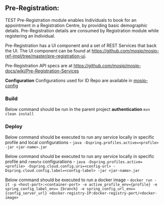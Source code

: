 ## Pre-Registration:
TEST Pre-Registration module enables Individuals to book for an appointment in a Registration Centre, by providing basic demographic details.
Pre-Registration details are consumed by Registration module while registering an Individual.

Pre-Registration has a UI component and a set of REST Services that back the UI. The UI component can be found at https://github.com/mosip/mosip-ref-impl/tree/master/pre-registration-ui.

Pre-Registration API specs are at https://github.com/mosip/mosip-docs/wiki/Pre-Registration-Services

**Configuration**
Configurations used for ID Repo are available in [mosip-config](https://github.com/mosip/mosip-config)

### Build
Below command should be run in the parent project **authentication**
`mvn clean install`

### Deploy
Below command should be executed to run any service locally in specific profile and local configurations - 
`java -Dspring.profiles.active=<profile> -jar <jar-name>.jar`

Below command should be executed to run any service locally in specific profile and `remote` configurations - 
`java -Dspring.profiles.active=<profile> -Dspring.cloud.config.uri=<config-url> -Dspring.cloud.config.label=<config-label> -jar <jar-name>.jar`

Below command should be executed to run a docker image - 
`docker run -it -p <host-port>:<container-port> -e active_profile_env={profile} -e spring_config_label_env= {branch} -e spring_config_url_env={config_server_url} <docker-registry-IP:docker-registry-port/<docker-image>`







